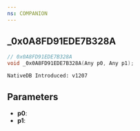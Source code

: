 ```yaml
---
ns: COMPANION
---
```

## _0x0A8FD91EDE7B328A

```c
// 0x0A8FD91EDE7B328A
void _0x0A8FD91EDE7B328A(Any p0, Any p1);
```

```
NativeDB Introduced: v1207
```

## Parameters
* **p0**:
* **p1**:
